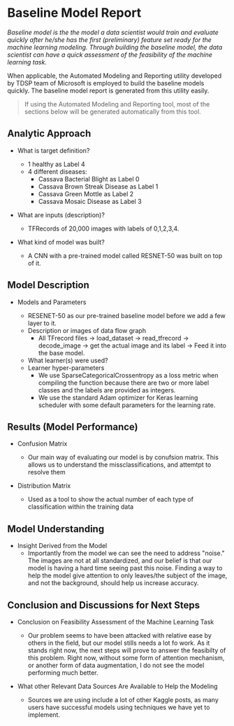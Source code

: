 # Baseline Model Report

_Baseline model is the the model a data scientist would train and evaluate quickly after he/she has the first (preliminary) feature set ready for the machine learning modeling. Through building the baseline model, the data scientist can have a quick assessment of the feasibility of the machine learning task._

When applicable, the Automated Modeling and Reporting utility developed by TDSP team of Microsoft is employed to build the baseline models quickly. The baseline model report is generated from this utility easily. 

> If using the Automated Modeling and Reporting tool, most of the sections below will be generated automatically from this tool. 

## Analytic Approach
* What is target definition?
	* 1 healthy as Label 4
	* 4 different diseases:
		* Cassava Bacterial Blight as Label 0
		* Cassava Brown Streak Disease as Label 1
		* Cassava Green Mottle as Label 2
		* Cassava Mosaic Disease as Label 3

* What are inputs (description)?
	+ TFRecords of 20,000 images with labels of 0,1,2,3,4.
* What kind of model was built?
	+ A CNN with a pre-trained model called RESNET-50 was built on top of it.

## Model Description

* Models and Parameters
	+ RESENET-50 as our pre-trained baseline model before we add a few layer to it.


	* Description or images of data flow graph
		* All TFrecord files -> load_dataset -> read_tfrecord -> decode_image -> get the actual image and its label -> Feed it into the base model.
	* What learner(s) were used?
	* Learner hyper-parameters
		* We use SparseCategoricalCrossentropy as a loss metric when compiling the function because there are two or more label classes and the labels are provided as integers.
		* We use the standard Adam optimizer for Keras learning scheduler with some default parameters for the learning rate. 


## Results (Model Performance)
* Confusion Matrix
	* Our main way of evaluating our model is by conufsion matrix.  This allows us to understand the missclassifications, and attemtpt to resolve them 

* Distribution Matrix
	* Used as a tool to show the actual number of each type of classification within the training data

## Model Understanding

* Insight Derived from the Model
	* Importantly from the model we can see the need to address "noise." The images are not at all standardized, and our belief is that our model is having a hard time seeing past this noise.  Finding a way to help the model give attention to only leaves/the subject of the image, and not the background, should help us increase accuracy.


## Conclusion and Discussions for Next Steps

* Conclusion on Feasibility Assessment of the Machine Learning Task
	* Our problem seems to have been attacked with relative ease by others in the field, but our model stills needs a lot fo work.  As it stands right now, the next steps will prove to answer the feasibilty of this problem.  Right now, without some form of attention mechanism, or another form of data augmentation, I do not see the model performing much better. 

* What other Relevant Data Sources Are Available to Help the Modeling
	* Sources we are using include a lot of other Kaggle posts, as many users have successful models using techniques we have yet to implement.
